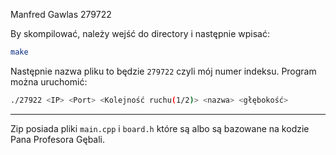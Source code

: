 Manfred Gawlas 279722

By skompilować, należy wejść do directory i następnie wpisać:
```bash
make
```

Następnie nazwa pliku to będzie `279722` czyli mój numer indeksu. Program można uruchomić:
```bash
./27922 <IP> <Port> <Kolejność ruchu(1/2)> <nazwa> <głębokość>
```

---

Zip posiada pliki `main.cpp` i `board.h` które są albo są bazowane na kodzie Pana Profesora Gębali.
